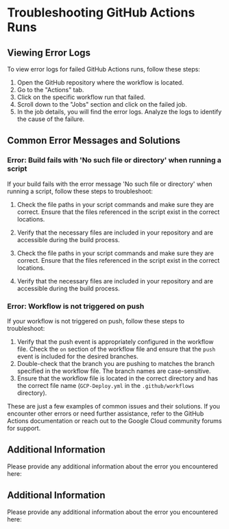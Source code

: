 # Troubleshooting GitHub Actions Runs

## Viewing Error Logs

To view error logs for failed GitHub Actions runs, follow these steps:

1. Open the GitHub repository where the workflow is located.
2. Go to the "Actions" tab.
3. Click on the specific workflow run that failed.
4. Scroll down to the "Jobs" section and click on the failed job.
5. In the job details, you will find the error logs. Analyze the logs to identify the cause of the failure.

## Common Error Messages and Solutions

### Error: Build fails with 'No such file or directory' when running a script

If your build fails with the error message 'No such file or directory' when running a script, follow these steps to troubleshoot:
1. Check the file paths in your script commands and make sure they are correct. Ensure that the files referenced in the script exist in the correct locations.
2. Verify that the necessary files are included in your repository and are accessible during the build process.

1. Check the file paths in your script commands and make sure they are correct. Ensure that the files referenced in the script exist in the correct locations.
2. Verify that the necessary files are included in your repository and are accessible during the build process.

### Error: Workflow is not triggered on push

If your workflow is not triggered on push, follow these steps to troubleshoot:

1. Verify that the push event is appropriately configured in the workflow file. Check the `on` section of the workflow file and ensure that the `push` event is included for the desired branches.
2. Double-check that the branch you are pushing to matches the branch specified in the workflow file. The branch names are case-sensitive.
3. Ensure that the workflow file is located in the correct directory and has the correct file name (`GCP-Deploy.yml` in the `.github/workflows` directory).

These are just a few examples of common issues and their solutions. If you encounter other errors or need further assistance, refer to the GitHub Actions documentation or reach out to the Google Cloud community forums for support.

## Additional Information

Please provide any additional information about the error you encountered here:
## Additional Information

Please provide any additional information about the error you encountered here:
